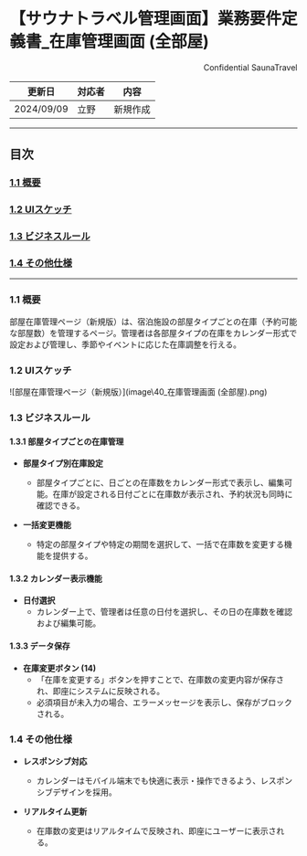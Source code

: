 # 【サウナトラベル管理画面】業務要件定義書_在庫管理画面 (全部屋)

<div style="text-align: right;">
Confidential SaunaTravel
</div>

|更新日|対応者|内容|
|-|-|-|
| 2024/09/09 | 立野 | 新規作成 |

***

## 目次
### [1.1 概要](#anchor1)
### [1.2 UIスケッチ](#anchor2)
### [1.3 ビジネスルール](#anchor3)
### [1.4 その他仕様](#anchor4)

***

<a id="anchor1"></a>

### 1.1 概要
部屋在庫管理ページ（新規版）は、宿泊施設の部屋タイプごとの在庫（予約可能な部屋数）を管理するページ。管理者は各部屋タイプの在庫をカレンダー形式で設定および管理し、季節やイベントに応じた在庫調整を行える。

<a id="anchor2"></a>

### 1.2 UIスケッチ
![部屋在庫管理ページ（新規版）](image\40_在庫管理画面 (全部屋).png)

<a id="anchor3"></a>

### 1.3 ビジネスルール

#### 1.3.1 部屋タイプごとの在庫管理
- **部屋タイプ別在庫設定**
  - 部屋タイプごとに、日ごとの在庫数をカレンダー形式で表示し、編集可能。在庫が設定される日付ごとに在庫数が表示され、予約状況も同時に確認できる。

- **一括変更機能**
  - 特定の部屋タイプや特定の期間を選択して、一括で在庫数を変更する機能を提供する。

#### 1.3.2 カレンダー表示機能
- **日付選択**
  - カレンダー上で、管理者は任意の日付を選択し、その日の在庫数を確認および編集可能。

#### 1.3.3 データ保存
- **在庫変更ボタン (14)**
  - 「在庫を変更する」ボタンを押すことで、在庫数の変更内容が保存され、即座にシステムに反映される。
  - 必須項目が未入力の場合、エラーメッセージを表示し、保存がブロックされる。

<a id="anchor4"></a>

### 1.4 その他仕様
- **レスポンシブ対応**
  - カレンダーはモバイル端末でも快適に表示・操作できるよう、レスポンシブデザインを採用。

- **リアルタイム更新**
  - 在庫数の変更はリアルタイムで反映され、即座にユーザーに表示される。

